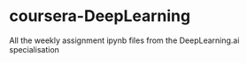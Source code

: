 # coursera-DeepLearning
All the weekly assignment ipynb files from the DeepLearning.ai specialisation
